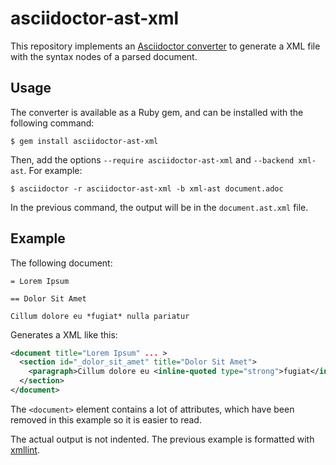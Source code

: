 # asciidoctor-ast-xml

This repository implements an [Asciidoctor converter] to generate a XML file
with the syntax nodes of a parsed document.

## Usage

The converter is available as a Ruby gem, and can be installed with the
following command:

```console
$ gem install asciidoctor-ast-xml
```

Then, add the options `--require asciidoctor-ast-xml` and `--backend xml-ast`.
For example:

```console
$ asciidoctor -r asciidoctor-ast-xml -b xml-ast document.adoc
```

In the previous command, the output will be in the `document.ast.xml` file.

## Example

The following document:

```asciidoc
= Lorem Ipsum

== Dolor Sit Amet

Cillum dolore eu *fugiat* nulla pariatur
```

Generates a XML like this:

```xml
<document title="Lorem Ipsum" ... >
  <section id="_dolor_sit_amet" title="Dolor Sit Amet">
    <paragraph>Cillum dolore eu <inline-quoted type="strong">fugiat</inline-quoted> nulla pariatur</paragraph>
  </section>
</document>
```

The `<document>` element contains a lot of attributes, which have been removed
in this example so it is easier to read.

The actual output is not indented. The previous example is formatted with [xmllint].



[Asciidoctor converter]: https://docs.asciidoctor.org/asciidoctor/latest/convert/
[xmllint]: https://gnome.pages.gitlab.gnome.org/libxml2/xmllint.html
